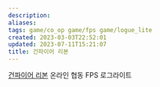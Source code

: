 ```yaml
---
description:
aliases: 
tags: game/co_op game/fps game/logue_lite
created: 2023-03-03T22:52:01
updated: 2023-07-11T15:21:07
title: 건파이어 리본
---
```

[건파이어 리본](https://store.steampowered.com/app/1217060/Gunfire_Reborn/) 온라인 협동 FPS 로그라이트